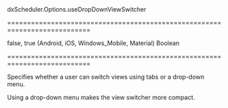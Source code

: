 <!--id-->dxScheduler.Options.useDropDownViewSwitcher<!--/id-->
===========================================================================
<!--default-->false, true (Android, iOS, Windows_Mobile, Material)<!--/default-->
<!--type-->Boolean<!--/type-->
===========================================================================

<!--shortDescription-->
Specifies whether a user can switch views using tabs or a drop-down menu.
<!--/shortDescription-->

<!--fullDescription-->
Using a drop-down menu makes the view switcher more compact.


<!--/fullDescription-->